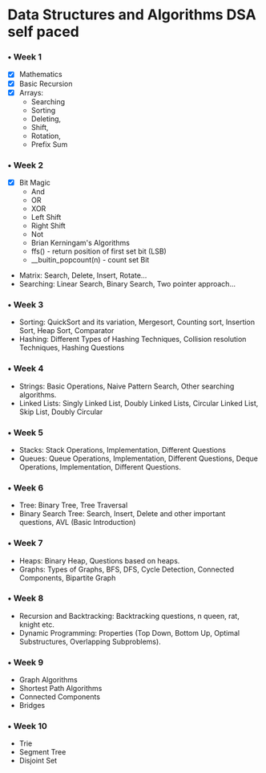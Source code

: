 # Data Structures and Algorithms DSA self paced



### • Week 1
  - [x] Mathematics
  - [x] Basic Recursion
  - [x] Arrays: 
      - Searching
      - Sorting
      - Deleting, 
      - Shift, 
      - Rotation, 
      - Prefix Sum

### • Week 2
  - [x] Bit Magic
      - And
      - OR
      - XOR
      - Left Shift
      - Right Shift
      - Not
      - Brian Kerningam's Algorithms 
      - ffs()  - return position of first set bit (LSB)
      - __buitin_popcount(n) - count set Bit 
  - Matrix: Search, Delete, Insert, Rotate...
  - Searching: Linear Search, Binary Search, Two pointer approach…

### • Week 3
  - Sorting: QuickSort and its variation, Mergesort, Counting sort, Insertion Sort, Heap Sort, Comparator
  - Hashing: Different Types of Hashing Techniques, Collision resolution Techniques, Hashing Questions

### • Week 4
  - Strings: Basic Operations, Naive Pattern Search, Other searching algorithms.
  - Linked Lists: Singly Linked List, Doubly Linked Lists, Circular Linked List, Skip List, Doubly Circular

### • Week 5
  - Stacks: Stack Operations, Implementation, Different Questions
  - Queues: Queue Operations, Implementation, Different Questions, Deque Operations, Implementation, Different Questions.

### • Week 6
  - Tree: Binary Tree, Tree Traversal
  - Binary Search Tree: Search, Insert, Delete and other important questions, AVL (Basic Introduction)

### • Week 7
  - Heaps: Binary Heap, Questions based on heaps.
  - Graphs: Types of Graphs, BFS, DFS, Cycle Detection, Connected Components, Bipartite Graph

### • Week 8
  - Recursion and Backtracking: Backtracking questions, n queen, rat, knight etc.
  - Dynamic Programming: Properties (Top Down, Bottom Up, Optimal Substructures, Overlapping Subproblems).

### • Week 9
  - Graph Algorithms
  - Shortest Path Algorithms
  - Connected Components
  - Bridges

### • Week 10
  - Trie
  - Segment Tree
  - Disjoint Set

